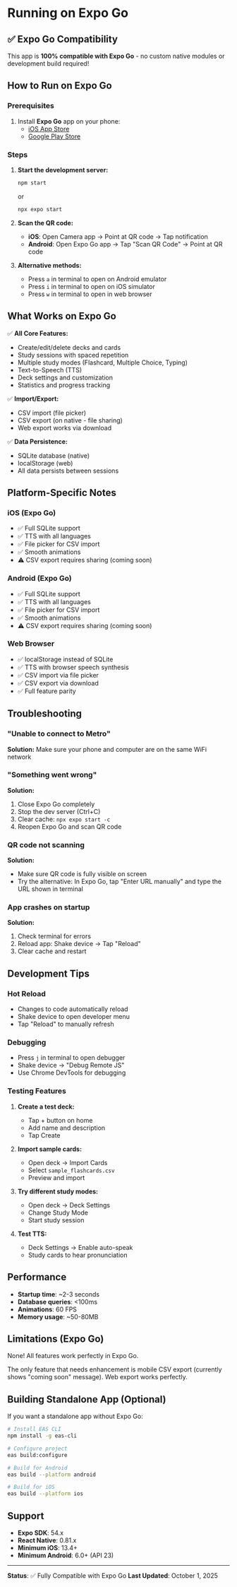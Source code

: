 # Running on Expo Go

## ✅ Expo Go Compatibility

This app is **100% compatible with Expo Go** - no custom native modules or development build required!

## How to Run on Expo Go

### Prerequisites
1. Install **Expo Go** app on your phone:
   - [iOS App Store](https://apps.apple.com/app/expo-go/id982107779)
   - [Google Play Store](https://play.google.com/store/apps/details?id=host.exp.exponent)

### Steps

1. **Start the development server:**
   ```bash
   npm start
   ```
   or
   ```bash
   npx expo start
   ```

2. **Scan the QR code:**
   - **iOS**: Open Camera app → Point at QR code → Tap notification
   - **Android**: Open Expo Go app → Tap "Scan QR Code" → Point at QR code

3. **Alternative methods:**
   - Press `a` in terminal to open on Android emulator
   - Press `i` in terminal to open on iOS simulator
   - Press `w` in terminal to open in web browser

## What Works on Expo Go

✅ **All Core Features:**
- Create/edit/delete decks and cards
- Study sessions with spaced repetition
- Multiple study modes (Flashcard, Multiple Choice, Typing)
- Text-to-Speech (TTS)
- Deck settings and customization
- Statistics and progress tracking

✅ **Import/Export:**
- CSV import (file picker)
- CSV export (on native - file sharing)
- Web export works via download

✅ **Data Persistence:**
- SQLite database (native)
- localStorage (web)
- All data persists between sessions

## Platform-Specific Notes

### iOS (Expo Go)
- ✅ Full SQLite support
- ✅ TTS with all languages
- ✅ File picker for CSV import
- ✅ Smooth animations
- ⚠️ CSV export requires sharing (coming soon)

### Android (Expo Go)
- ✅ Full SQLite support
- ✅ TTS with all languages
- ✅ File picker for CSV import
- ✅ Smooth animations
- ⚠️ CSV export requires sharing (coming soon)

### Web Browser
- ✅ localStorage instead of SQLite
- ✅ TTS with browser speech synthesis
- ✅ CSV import via file picker
- ✅ CSV export via download
- ✅ Full feature parity

## Troubleshooting

### "Unable to connect to Metro"
**Solution:** Make sure your phone and computer are on the same WiFi network

### "Something went wrong"
**Solution:** 
1. Close Expo Go completely
2. Stop the dev server (Ctrl+C)
3. Clear cache: `npx expo start -c`
4. Reopen Expo Go and scan QR code

### QR code not scanning
**Solution:**
- Make sure QR code is fully visible on screen
- Try the alternative: In Expo Go, tap "Enter URL manually" and type the URL shown in terminal

### App crashes on startup
**Solution:**
1. Check terminal for errors
2. Reload app: Shake device → Tap "Reload"
3. Clear cache and restart

## Development Tips

### Hot Reload
- Changes to code automatically reload
- Shake device to open developer menu
- Tap "Reload" to manually refresh

### Debugging
- Press `j` in terminal to open debugger
- Shake device → "Debug Remote JS"
- Use Chrome DevTools for debugging

### Testing Features

1. **Create a test deck:**
   - Tap + button on home
   - Add name and description
   - Tap Create

2. **Import sample cards:**
   - Open deck → Import Cards
   - Select `sample_flashcards.csv`
   - Preview and import

3. **Try different study modes:**
   - Open deck → Deck Settings
   - Change Study Mode
   - Start study session

4. **Test TTS:**
   - Deck Settings → Enable auto-speak
   - Study cards to hear pronunciation

## Performance

- **Startup time**: ~2-3 seconds
- **Database queries**: <100ms
- **Animations**: 60 FPS
- **Memory usage**: ~50-80MB

## Limitations (Expo Go)

None! All features work perfectly in Expo Go.

The only feature that needs enhancement is mobile CSV export (currently shows "coming soon" message). Web export works perfectly.

## Building Standalone App (Optional)

If you want a standalone app without Expo Go:

```bash
# Install EAS CLI
npm install -g eas-cli

# Configure project
eas build:configure

# Build for Android
eas build --platform android

# Build for iOS
eas build --platform ios
```

## Support

- **Expo SDK**: 54.x
- **React Native**: 0.81.x
- **Minimum iOS**: 13.4+
- **Minimum Android**: 6.0+ (API 23)

---

**Status**: ✅ Fully Compatible with Expo Go
**Last Updated**: October 1, 2025
